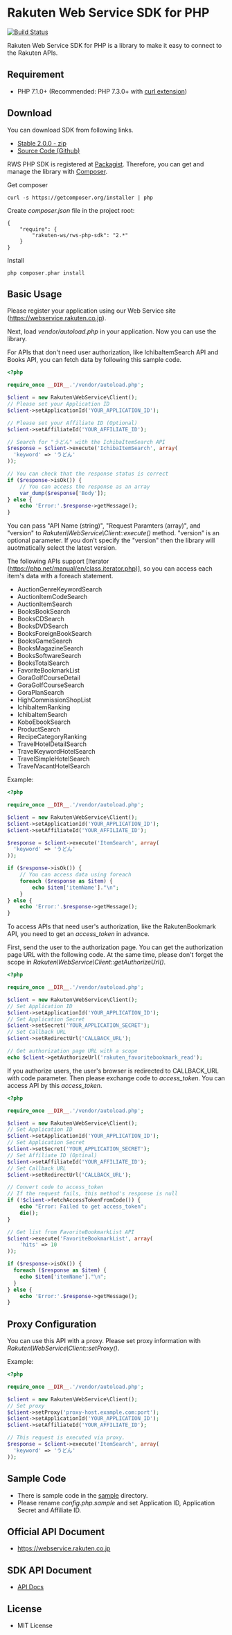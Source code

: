 Rakuten Web Service SDK for PHP
===============================

[![Build Status](https://secure.travis-ci.org/rakuten-ws/rws-php-sdk.png?branch=master)](https://travis-ci.org/rakuten-ws/rws-php-sdk)

Rakuten Web Service SDK for PHP is a library to make it easy to connect to the Rakuten APIs.

Requirement
-----------

- PHP 7.1.0+ (Recommended: PHP 7.3.0+ with [curl extension](https://php.net/manual/en/book.curl.php))

Download
--------

You can download SDK from following links.

- [Stable 2.0.0 - zip](https://github.com/rakuten-ws/rws-php-sdk/archive/2.0.0.zip)
- [Source Code (Github)](https://github.com/rakuten-ws/rws-php-sdk)

RWS PHP SDK is registered at [Packagist](https://packagist.org/).
Therefore, you can get and manage the library with [Composer](https://getcomposer.org).

Get composer

    curl -s https://getcomposer.org/installer | php

Create *composer.json* file in the project root:


    {
        "require": {
            "rakuten-ws/rws-php-sdk": "2.*"
        }
    }

Install

    php composer.phar install


Basic Usage
-----------

Please register your application using our Web Service site (https://webservice.rakuten.co.jp).

Next, load *vendor/autoload.php* in your application.
Now you can use the library.

For APIs that don't need user authorization, like IchibaItemSearch API and Books API,
you can fetch data by following this sample code.

```php
<?php

require_once __DIR__.'/vendor/autoload.php';

$client = new Rakuten\WebService\Client();
// Please set your Application ID
$client->setApplicationId('YOUR_APPLICATION_ID');

// Please set your Affiliate ID (Optional)
$client->setAffiliateId('YOUR_AFFILIATE_ID');

// Search for "うどん" with the IchibaItemSearch API
$response = $client->execute('IchibaItemSearch', array(
  'keyword' => 'うどん'
));

// You can check that the response status is correct
if ($response->isOk()) {
    // You can access the response as an array
    var_dump($response['Body']);
} else {
    echo 'Error:'.$response->getMessage();
}
```
You can pass "API Name (string)", "Request Paramters (array)", and
"version" to *Rakuten\WebService\Client::execute()* method.
"version" is an optional parameter. If you don't specify the "version" then the library will 
auotmatically select the latest version.

The following APIs support [Iterator (https://php.net/manual/en/class.iterator.php)],
so you can access each item's data with a foreach statement.

* AuctionGenreKeywordSearch
* AuctionItemCodeSearch
* AuctionItemSearch
* BooksBookSearch
* BooksCDSearch
* BooksDVDSearch
* BooksForeignBookSearch
* BooksGameSearch
* BooksMagazineSearch
* BooksSoftwareSearch
* BooksTotalSearch
* FavoriteBookmarkList
* GoraGolfCourseDetail
* GoraGolfCourseSearch
* GoraPlanSearch
* HighCommissionShopList
* IchibaItemRanking
* IchibaItemSearch
* KoboEbookSearch
* ProductSearch
* RecipeCategoryRanking
* TravelHotelDetailSearch
* TravelKeywordHotelSearch
* TravelSimpleHotelSearch
* TravelVacantHotelSearch

Example:

```php
<?php

require_once __DIR__.'/vendor/autoload.php';

$client = new Rakuten\WebService\Client();
$client->setApplicationId('YOUR_APPLICATION_ID');
$client->setAffiliateId('YOUR_AFFILIATE_ID');

$response = $client->execute('ItemSearch', array(
  'keyword' => 'うどん'
));

if ($response->isOk()) {
    // You can access data using foreach
    foreach ($response as $item) {
        echo $item['itemName']."\n";
    }
} else {
    echo 'Error:'.$response->getMessage();
}
```

To access APIs that need user's authorization, like the RakutenBookmark API,
you need to get an *access_token* in advance.

First, send the user to the authorization page. You can get the authorization page URL with the following code.
At the same time, please don't forget the scope in *Rakuten\WebService\Client::getAuthorizeUrl()*.

```php
<?php

require_once __DIR__.'/vendor/autoload.php';

$client = new Rakuten\WebService\Client();
// Set Application ID
$client->setApplicationId('YOUR_APPLICATION_ID');
// Set Application Secret
$client->setSecret('YOUR_APPLICATION_SECRET');
// Set Callback URL
$client->setRedirectUrl('CALLBACK_URL');

// Get authorization page URL with a scope
echo $client->getAuthorizeUrl('rakuten_favoritebookmark_read');
```

If you authorize users, the user's browser is redirected to CALLBACK_URL with code
parameter. Then please exchange code to *access_token*.
You can access API by this *access_token*.

```php
<?php

require_once __DIR__.'/vendor/autoload.php';

$client = new Rakuten\WebService\Client();
// Set Application ID
$client->setApplicationId('YOUR_APPLICATION_ID');
// Set Application Secret
$client->setSecret('YOUR_APPLICATION_SECRET');
// Set Affiliate ID (Optinal)
$client->setAffiliateId('YOUR_AFFILIATE_ID');
// Set Callback URL
$client->setRedirectUrl('CALLBACK_URL');

// Convert code to access_token
// If the request fails, this method's response is null
if (!$client->fetchAccessTokenFromCode()) {
    echo "Error: Failed to get access_token";
    die();
}

// Get list from FavoriteBookmarkList API
$client->execute('FavoriteBookmarkList', array(
    'hits' => 10
));

if ($response->isOk()) {
  foreach ($response as $item) {
    echo $item['itemName']."\n";
  }
} else {
    echo 'Error:'.$response->getMessage();
}
```

Proxy Configuration
-------------------

You can use this API with a proxy. Please set proxy information with *Rakuten\WebService\Client::setProxy()*.

Example:

```php
<?php

require_once __DIR__.'/vendor/autoload.php';

$client = new Rakuten\WebService\Client();
// Set proxy
$client->setProxy('proxy-host.example.com:port');
$client->setApplicationId('YOUR_APPLICATION_ID');
$client->setAffiliateId('YOUR_AFFILIATE_ID');

// This request is executed via proxy.
$response = $client->execute('ItemSearch', array(
  'keyword' => 'うどん'
));
```


Sample Code
-----------

- There is sample code in the [sample](https://github.com/rakuten-ws/rws-php-sdk/tree/master/sample) directory.
- Please rename *config.php.sample* and set Application ID, Application Secret and Affiliate ID.

Official API Document
---------------------

- https://webservice.rakuten.co.jp


SDK API Document
----------------

- [API Docs](https://webservice.rakuten.co.jp/sdkapi/php/)

License
-------

- MIT License
